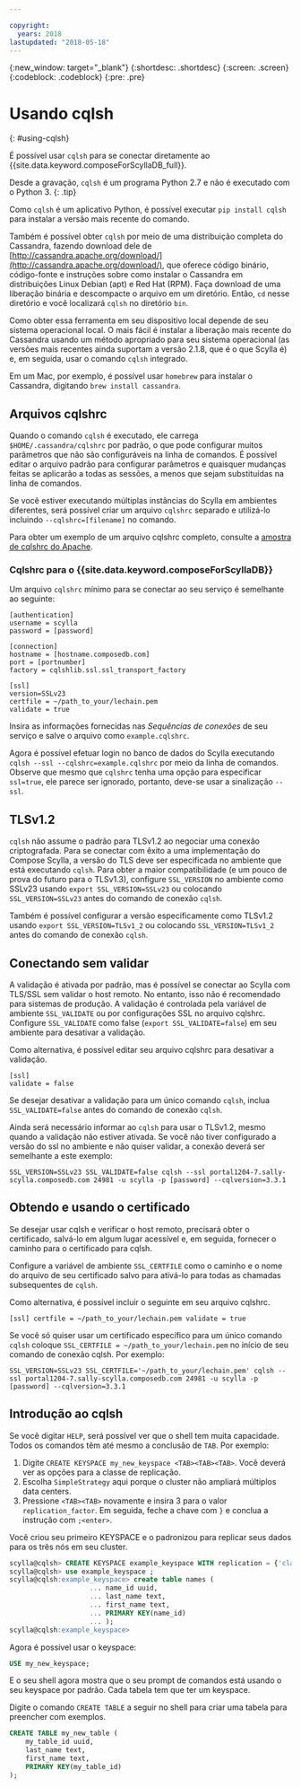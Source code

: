 ```yaml
---

copyright:
  years: 2018
lastupdated: "2018-05-18"
---
```


{:new_window: target="_blank"}
{:shortdesc: .shortdesc}
{:screen: .screen}
{:codeblock: .codeblock}
{:pre: .pre}

# Usando cqlsh
{: #using-cqlsh}

É possível usar `cqlsh` para se conectar diretamente ao {{site.data.keyword.composeForScyllaDB_full}}.

Desde a gravação, `cqlsh` é um programa Python 2.7 e não é executado com o Python 3.
{: .tip}

Como `cqlsh` é um aplicativo Python, é possível executar `pip install cqlsh` para instalar a versão mais recente do comando.

Também é possível obter `cqlsh` por meio de uma distribuição completa do Cassandra, fazendo download dele de [http://cassandra.apache.org/download/](http://cassandra.apache.org/download/), que oferece código binário, código-fonte e instruções sobre como instalar o Cassandra em distribuições Linux Debian (apt) e Red Hat (RPM). Faça download de uma liberação binária e descompacte o arquivo em um diretório. Então, `cd` nesse diretório e você localizará `cqlsh` no diretório `bin`.

Como obter essa ferramenta em seu dispositivo local depende de seu sistema operacional local. O mais fácil é instalar a liberação mais recente do Cassandra usando um método apropriado para seu sistema operacional (as versões mais recentes ainda suportam a versão 2.1.8, que é o que Scylla é) e, em seguida, usar o comando `cqlsh` integrado. 

Em um Mac, por exemplo, é possível usar `homebrew` para instalar o Cassandra, digitando `brew install cassandra`.

## Arquivos cqlshrc

Quando o comando `cqlsh` é executado, ele carrega `$HOME/.cassandra/cqlshrc` por padrão, o que pode configurar muitos parâmetros que não são configuráveis na linha de comandos. É possível editar o arquivo padrão para configurar parâmetros e quaisquer mudanças feitas se aplicarão a todas as sessões, a menos que sejam substituídas na linha de comandos.

Se você estiver executando múltiplas instâncias do Scylla em ambientes diferentes, será possível criar um arquivo `cqlshrc` separado e utilizá-lo incluindo `--cqlshrc=[filename]` no comando.


Para obter um exemplo de um arquivo cqlshrc completo, consulte a [amostra de cqlshrc do Apache](https://github.com/apache/cassandra/blob/trunk/conf/cqlshrc.sample). 

### Cqlshrc para o {{site.data.keyword.composeForScyllaDB}}

Um arquivo `cqlshrc` mínimo para se conectar ao seu serviço é semelhante ao seguinte:

```
[authentication]
username = scylla
password = [password]

[connection]
hostname = [hostname.composedb.com]
port = [portnumber]
factory = cqlshlib.ssl.ssl_transport_factory

[ssl]
version=SSLv23
certfile = ~/path_to_your/lechain.pem
validate = true
```

Insira as informações fornecidas nas _Sequências de conexões_ de seu serviço e salve o arquivo como `example.cqlshrc`.

Agora é possível efetuar login no banco de dados do Scylla executando `cqlsh --ssl --cqlshrc=example.cqlshrc` por meio da linha de comandos. Observe que mesmo que `cqlshrc` tenha uma opção para especificar `ssl=true`, ele parece ser ignorado, portanto, deve-se usar a sinalização `--ssl`.

## TLSv1.2

`cqlsh` não assume o padrão para TLSv1.2 ao negociar uma conexão criptografada. Para se conectar com êxito a uma implementação do Compose Scylla, a versão do TLS deve ser especificada no ambiente que está executando `cqlsh`. Para obter a maior compatibilidade (e um pouco de prova do futuro para o TLSv1.3), configure `SSL_VERSION` no ambiente como SSLv23 usando `export SSL_VERSION=SSLv23` ou colocando `SSL_VERSION=SSLv23` antes do comando de conexão `cqlsh`.

Também é possível configurar a versão especificamente como TLSv1.2 usando `export SSL_VERSION=TLSv1_2` ou colocando `SSL_VERSION=TLSv1_2` antes do comando de conexão `cqlsh`.

## Conectando sem validar

A validação é ativada por padrão, mas é possível se conectar ao Scylla com TLS/SSL sem validar o host remoto. No entanto, isso não é recomendado para sistemas de produção. A validação é controlada pela variável de ambiente `SSL_VALIDATE` ou por configurações SSL no arquivo cqlshrc. Configure `SSL_VALIDATE` como false (`export SSL_VALIDATE=false`) em seu ambiente para desativar a validação.

Como alternativa, é possível editar seu arquivo cqlshrc para desativar a validação.

```
[ssl]  
validate = false
```

Se desejar desativar a validação para um único comando `cqlsh`, inclua `SSL_VALIDATE=false` antes do comando de conexão `cqlsh`. 

Ainda será necessário informar ao `cqlsh` para usar o TLSv1.2, mesmo quando a validação não estiver ativada. Se você não tiver configurado a versão do ssl no ambiente e não quiser validar, a conexão deverá ser semelhante a este exemplo:

```
SSL_VERSION=SSLv23 SSL_VALIDATE=false cqlsh --ssl portal1204-7.sally-scylla.composedb.com 24981 -u scylla -p [password] --cqlversion=3.3.1
```

## Obtendo e usando o certificado

Se desejar usar cqlsh e verificar o host remoto, precisará obter o certificado, salvá-lo em algum lugar acessível e, em seguida, fornecer o caminho para o certificado para cqlsh.

Configure a variável de ambiente `SSL_CERTFILE` como o caminho e o nome do arquivo de seu certificado salvo para ativá-lo para todas as chamadas subsequentes de `cqlsh`. 

Como alternativa, é possível incluir o seguinte em seu arquivo cqlshrc.

```
[ssl] certfile = ~/path_to_your/lechain.pem validate = true
```

Se você só quiser usar um certificado específico para um único comando `cqlsh` coloque `SSL_CERTFILE = ~/path_to_your/lechain.pem` no início de seu comando de conexão cqlsh. Por exemplo:

```
SSL_VERSION=SSLv23 SSL_CERTFILE='~/path_to_your/lechain.pem' cqlsh --ssl portal1204-7.sally-scylla.composedb.com 24981 -u scylla -p [password] --cqlversion=3.3.1
```

## Introdução ao cqlsh

Se você digitar `HELP`, será possível ver que o shell tem muita capacidade. Todos os comandos têm até mesmo a conclusão de `TAB`. Por exemplo:

1. Digite `CREATE KEYSPACE my_new_keyspace <TAB><TAB><TAB>`. Você deverá ver as opções para a classe de replicação.
2. Escolha `SimpleStrategy` aqui porque o cluster não ampliará múltiplos data centers.
3. Pressione `<TAB><TAB>` novamente e insira 3 para o valor `replication_factor`. Em seguida, feche a chave com `}` e conclua a instrução com `;<enter>`.

Você criou seu primeiro KEYSPACE e o padronizou para replicar seus dados para os três nós em seu cluster.

```sql
scylla@cqlsh> CREATE KEYSPACE example_keyspace WITH replication = {'class': 'SimpleStrategy', 'replication_factor': 3 };
scylla@cqlsh> use example_keyspace ;
scylla@cqlsh:example_keyspace> create table names (
                    ... name_id uuid,
                    ... last_name text,
                    ... first_name text,
                    ... PRIMARY KEY(name_id)
                    ... );
scylla@cqlsh:example_keyspace> 
```

Agora é possível usar o keyspace:

```sql 
USE my_new_keyspace;
```

E o seu shell agora mostra que o seu prompt de comandos está usando o seu keyspace por padrão. Cada tabela tem que ter um keyspace.

Digite o comando `CREATE TABLE` a seguir no shell para criar uma tabela para preencher com exemplos.

```sql
CREATE TABLE my_new_table (
    my_table_id uuid,
    last_name text,
    first_name text,
    PRIMARY KEY(my_table_id)
);
```
